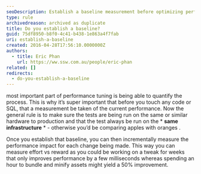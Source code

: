 ```yaml
---
seoDescription: Establish a baseline measurement before optimizing performance to quantify process improvements and ensure apples-to-apples comparisons.
type: rule
archivedreason: archived as duplicate
title: Do you establish a baseline?
guid: 75df8950-b8f0-4c41-b438-1e863a4f7fab
uri: establish-a-baseline
created: 2016-04-28T17:56:10.0000000Z
authors:
  - title: Eric Phan
    url: https://ww.ssw.com.au/people/eric-phan
related: []
redirects:
  - do-you-establish-a-baseline
---
```


most important part of performance tuning is being able to quantify the process. This is why it’s super important that before you touch any code or SQL, that a measurement be taken of the current performance. Now the general rule is to make sure the tests are being run on the same or similar hardware to production and that the test always be run on the \* **same infrastructure** \* - otherwise you’d be comparing apples with oranges .

<!--endintro-->

Once you establish that baseline, you can then incrementally measure the performance impact for each change being made. This way you can measure effort vs reward as you could be working on a tweak for weeks that only improves performance by a few milliseconds whereas spending an hour to bundle and minify assets might yield a 50% improvement.
